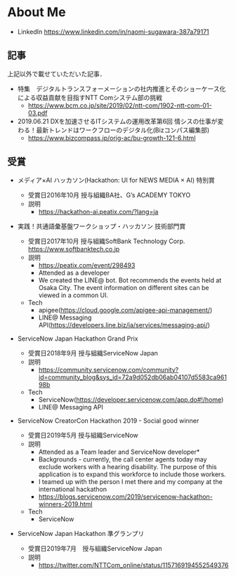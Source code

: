 # About Me

* LinkedIn
https://www.linkedin.com/in/naomi-sugawara-387a79171

## 記事

上記以外で載せていただいた記事．

* 特集　デジタルトランスフォーメーションの社内推進とそのショーケース化による収益貢献を目指すNTT Comシステム部の挑戦 
  * https://www.bcm.co.jp/site/2019/02/ntt-com/1902-ntt-com-01-03.pdf
* 2019.06.21 DXを加速させるITシステムの運用改革第6回 情シスの仕事が変わる！最新トレンドはワークフローのデジタル化(Bizコンパス編集部)
  * https://www.bizcompass.jp/orig-ac/bu-growth-121-6.html

## 受賞

* メディア×AI ハッカソン(Hackathon: UI for NEWS MEDIA × AI) 特別賞
  * 受賞日2016年10月  授与組織BA社、G’s ACADEMY TOKYO 
  * 説明
    * https://hackathon-ai.peatix.com/?lang=ja

* 実践！共通語彙基盤ワークショップ・ハッカソン 技術部門賞
  * 受賞日2017年10月  授与組織SoftBank Technology Corp. https://www.softbanktech.co.jp
  * 説明
    * https://peatix.com/event/298493
    *  Attended as a developer
    *  We created the LINE@ bot. Bot recommends the events held at Osaka City. The event information on different sites can be viewed in a common UI.
  * Tech
    * apigee(https://cloud.google.com/apigee-api-management/)
    * LINE@ Messaging API(https://developers.line.biz/ja/services/messaging-api/)

* ServiceNow Japan Hackathon Grand Prix
  * 受賞日2018年9月  授与組織ServiceNow Japan
  * 説明
    * https://community.servicenow.com/community?id=community_blog&sys_id=72a9d052db06ab04107d5583ca96198b
  * Tech
    * ServiceNow(https://developer.servicenow.com/app.do#!/home)
    * LINE@ Messaging API

* ServiceNow CreatorCon Hackathon 2019 - Social good winner
  * 受賞日2019年5月  授与組織ServiceNow
  * 説明
    * Attended as a Team leader and ServiceNow developer* 
    * Backgrounds - currently, the call center agents today may exclude workers with a hearing disability. The purpose of this application is to expand this workforce to include those workers.
    * I teamed up with the person I met there and my company at the international hackathon
    * https://blogs.servicenow.com/2019/servicenow-hackathon-winners-2019.html
  * Tech
    * ServiceNow

* ServiceNow Japan Hackathon 準グランプリ
  * 受賞日2019年7月　授与組織ServiceNow Japan
  * 説明
    * https://twitter.com/NTTCom_online/status/1157169194552549376


